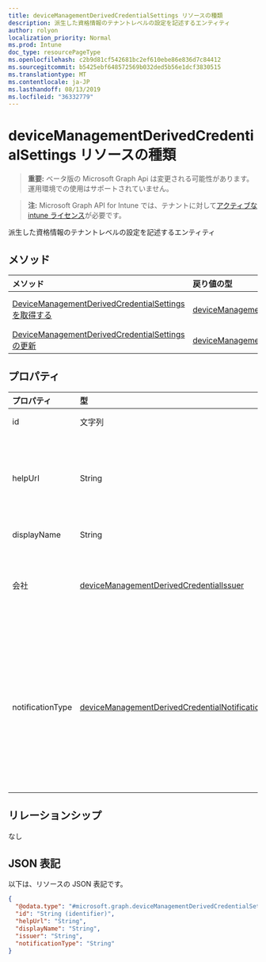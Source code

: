 ```yaml
---
title: deviceManagementDerivedCredentialSettings リソースの種類
description: 派生した資格情報のテナントレベルの設定を記述するエンティティ
author: rolyon
localization_priority: Normal
ms.prod: Intune
doc_type: resourcePageType
ms.openlocfilehash: c2b9d81cf542681bc2ef610ebe86e836d7c84412
ms.sourcegitcommit: b5425ebf648572569b032ded5b56e1dcf3830515
ms.translationtype: MT
ms.contentlocale: ja-JP
ms.lasthandoff: 08/13/2019
ms.locfileid: "36332779"
---
```

# <a name="devicemanagementderivedcredentialsettings-resource-type"></a>deviceManagementDerivedCredentialSettings リソースの種類

> **重要:** ベータ版の Microsoft Graph Api は変更される可能性があります。運用環境での使用はサポートされていません。

> **注:** Microsoft Graph API for Intune では、テナントに対して[アクティブな intune ライセンス](https://go.microsoft.com/fwlink/?linkid=839381)が必要です。

派生した資格情報のテナントレベルの設定を記述するエンティティ

## <a name="methods"></a>メソッド
|メソッド|戻り値の型|説明|
|:---|:---|:---|
|[DeviceManagementDerivedCredentialSettings を取得する](../api/intune-deviceconfig-devicemanagementderivedcredentialsettings-get.md)|[deviceManagementDerivedCredentialSettings](../resources/intune-deviceconfig-devicemanagementderivedcredentialsettings.md)|[DeviceManagementDerivedCredentialSettings](../resources/intune-deviceconfig-devicemanagementderivedcredentialsettings.md)オブジェクトのプロパティとリレーションシップを読み取ります。|
|[DeviceManagementDerivedCredentialSettings の更新](../api/intune-deviceconfig-devicemanagementderivedcredentialsettings-update.md)|[deviceManagementDerivedCredentialSettings](../resources/intune-deviceconfig-devicemanagementderivedcredentialsettings.md)|[DeviceManagementDerivedCredentialSettings](../resources/intune-deviceconfig-devicemanagementderivedcredentialsettings.md)オブジェクトのプロパティを更新します。|

## <a name="properties"></a>プロパティ
|プロパティ|型|説明|
|:---|:---|:---|
|id|文字列|派生した資格情報の一意識別子|
|helpUrl|String|エンドユーザーが会社のポータルを使用して派生した資格情報を取得するときに、エンドユーザーがアクセスできる URL。|
|displayName|String|プロファイルの表示名。|
|会社|[deviceManagementDerivedCredentialIssuer](../resources/intune-deviceconfig-devicemanagementderivedcredentialissuer.md)|使用する派生資格情報プロバイダー。 可能な値は、`intercede`、`entrustDatacard`、`purebred` です。|
|notificationType|[deviceManagementDerivedCredentialNotificationType](../resources/intune-deviceconfig-devicemanagementderivedcredentialnotificationtype.md)|デバイスに証明書を使用する、Wi-fi、VPN、または電子メールプロファイルを配信するために、会社のポータルを開くことをエンドユーザーに通知するために使用されるメソッド。 可能な値は、`none`、`companyPortal`、`email` です。|

## <a name="relationships"></a>リレーションシップ
なし

## <a name="json-representation"></a>JSON 表記
以下は、リソースの JSON 表記です。
<!-- {
  "blockType": "resource",
  "keyProperty": "id",
  "@odata.type": "microsoft.graph.deviceManagementDerivedCredentialSettings"
}
-->
``` json
{
  "@odata.type": "#microsoft.graph.deviceManagementDerivedCredentialSettings",
  "id": "String (identifier)",
  "helpUrl": "String",
  "displayName": "String",
  "issuer": "String",
  "notificationType": "String"
}
```



